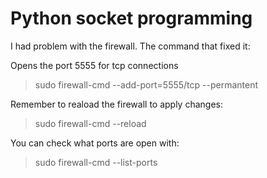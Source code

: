 # Python socket programming

I had problem with the firewall. The command that fixed it:

Opens the port 5555 for tcp connections

> sudo firewall-cmd --add-port=5555/tcp --permantent

Remember to reaload the firewall to apply changes:

> sudo firewall-cmd --reload

You can check what ports are open with:

> sudo firewall-cmd --list-ports
